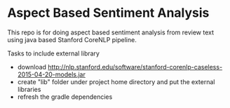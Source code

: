 # Aspect Based Sentiment Analysis
This repo is for doing aspect based sentiment analysis from review text using java based Stanford CoreNLP pipeline.

Tasks to include external library
* download http://nlp.stanford.edu/software/stanford-corenlp-caseless-2015-04-20-models.jar
* create "lib" folder under project home directory and put the external libraries
* refresh the gradle dependencies
